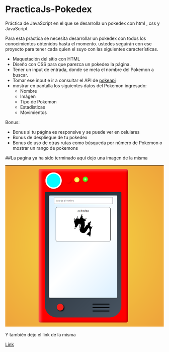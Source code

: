 # PracticaJs-Pokedex

Práctica de JavaScript en el que se desarrolla un pokedex con html , css y JavaScript

Para esta práctica se necesita desarrollar un pokedex con todos los conocimientos obtenidos hasta el momento.
ustedes seguirán con ese proyecto para tener cada quien el suyo con las siguientes características.

-   Maquetación del sitio con HTML
-   Diseño con CSS para que parezca un pokedex la página.
-   Tener un input de entrada, donde se meta el nombre del Pokemon a buscar.
-   Tomar ese input e ir a consultar el API de [pokeapi](https://pokeapi.co/)
-   mostrar en pantalla los siguientes datos del Pokemon ingresado:
    -   Nombre
    -   Imágen
    -   Tipo de Pokemon
    -   Estadísticas
    -   Movimientos

Bonus:

-   Bonus si tu página es responsive y se puede ver en celulares
-   Bonus de despliegue de tu pokedex
-   Bonus de uso de otras rutas como búsqueda por número de Pokemon o mostrar un rango de pokemons

##La pagina ya ha sido terminado aquí dejo una imagen de la misma

![Image text](/Image/pokedex_img.png)

Y también dejo el link de la misma

[Link](https://codepen.io/fufino/full/rNKGvMV)
